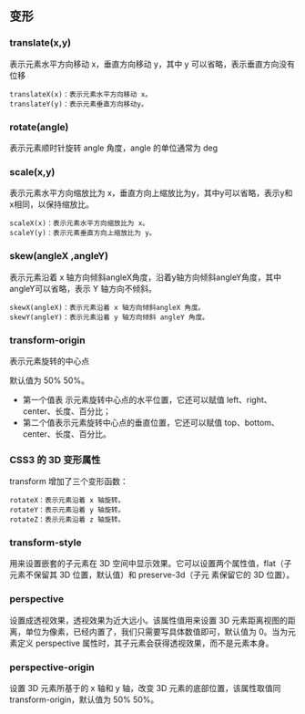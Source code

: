 ## 变形

### translate(x,y) 

表示元素水平方向移动 x，垂直方向移动 y，其中 y 可以省略，表示垂直方向没有位移

	translateX(x)：表示元素水平方向移动 x。
	translateY(y)：表示元素垂直方向移动y。

### rotate(angle) 

表示元素顺时针旋转 angle 角度，angle 的单位通常为 deg

### scale(x,y) 

表示元素水平方向缩放比为 x，垂直方向上缩放比为y，其中y可以省略，表示y和 x相同，以保持缩放比。

	scaleX(x)：表示元素水平方向缩放比为 x。
	scaleY(y)：表示元素垂直方向上缩放比为 y。

### skew(angleX ,angleY) 

表示元素沿着 x 轴方向倾斜angleX角度，沿着y轴方向倾斜angleY角度，其中 angleY可以省略，表示 Y 轴方向不倾斜。

	skewX(angleX)：表示元素沿着 x 轴方向倾斜angleX 角度。
	skewY(angleY)：表示元素沿着 y 轴方向倾斜 angleY 角度。

### transform-origin

表示元素旋转的中心点

默认值为 50% 50%。

- 第一个值表 示元素旋转中心点的水平位置，它还可以赋值 left、right、center、长度、百分比；
- 第二个值表示元素旋转中心点的垂直位置，它还可以赋值 top、bottom、 center、长度、百分比。

### CSS3 的 3D 变形属性

transform 增加了三个变形函数：

    rotateX：表示元素沿着 x 轴旋转。
    rotateY：表示元素沿着 y 轴旋转。
    rotateZ：表示元素沿着 z 轴旋转。

### transform-style

用来设置嵌套的子元素在 3D 空间中显示效果。它可以设置两个属性值，flat（子元素不保留其 3D 位置，默认值）和 preserve-3d（子元 素保留它的 3D 位置）。

### perspective

设置成透视效果，透视效果为近大远小。该属性值用来设置 3D 元素距离视图的距离，单位为像素，已经内置了，我们只需要写具体数值即可，默认值为 0。当为元素定义 perspective 属性时，其子元素会获得透视效果，而不是元素本身。
    
### perspective-origin

设置 3D 元素所基于的 x 轴和 y 轴，改变 3D 元素的底部位置，该属性取值同transform-origin，默认值为 50% 50%。